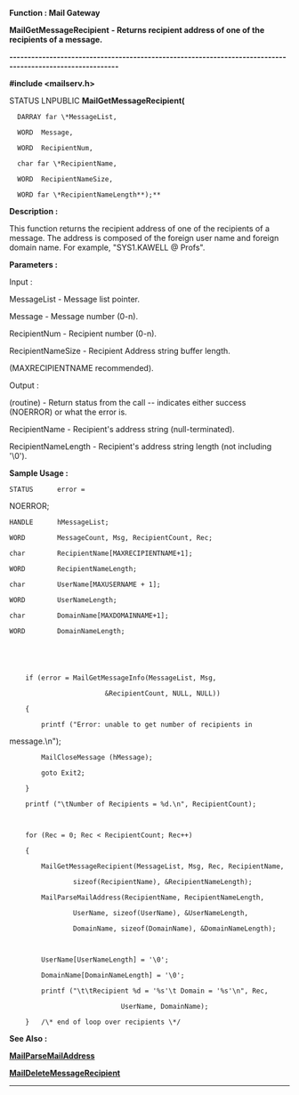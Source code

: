 




<!--
 /\* Font Definitions \*/
 @font-face
 {font-family:Courier;
 panose-1:2 7 4 9 2 2 5 2 4 4;}
@font-face
 {font-family:"Tms Rmn";
 panose-1:2 2 6 3 4 5 5 2 3 4;}
@font-face
 {font-family:Helv;
 panose-1:2 11 6 4 2 2 2 3 2 4;}
@font-face
 {font-family:"Cambria Math";
 panose-1:2 4 5 3 5 4 6 3 2 4;}
 /\* Style Definitions \*/
 p.MsoNormal, li.MsoNormal, div.MsoNormal
 {margin-top:0cm;
 margin-right:0cm;
 margin-bottom:8.0pt;
 margin-left:0cm;
 line-height:107%;
 font-size:11.0pt;
 font-family:"Calibri",sans-serif;}
.MsoChpDefault
 {font-size:11.0pt;}
.MsoPapDefault
 {margin-bottom:8.0pt;
 line-height:107%;}
 /\* Page Definitions \*/
 @page WordSection1
 {size:612.0pt 792.0pt;
 margin:72.0pt 72.0pt 72.0pt 72.0pt;}
div.WordSection1
 {page:WordSection1;}
-->




 


**Function : Mail Gateway**



**MailGetMessageRecipient** **- Returns
recipient address of one of the recipients of a message.**


**----------------------------------------------------------------------------------------------------------**



**#include <mailserv.h>**



STATUS
LNPUBLIC **MailGetMessageRecipient(**  

      DARRAY far \*MessageList,  

      WORD  Message,  

      WORD  RecipientNum,  

      char far \*RecipientName,  

      WORD  RecipientNameSize,  

      WORD far \*RecipientNameLength**);**



**Description :**



This
function returns the recipient address of one of the recipients of a message. 
The address is composed of the foreign user name and foreign domain name.  For
example, "SYS1.KAWELL @ Profs".


 


**Parameters :**



Input :  

MessageList  -  Message list pointer.  

  

Message  -  Message number (0-n).  

  

RecipientNum  -  Recipient number (0-n).  

  

RecipientNameSize  -  Recipient Address string buffer length.    

(MAXRECIPIENTNAME recommended).  

  




Output :  

(routine)  -  Return status from the call -- indicates either success (NOERROR)
or what the error is.  

  

  

RecipientName  -  Recipient's address string (null-terminated).  

  

RecipientNameLength  -  Recipient's address string length (not including '\0').  

  




 **Sample Usage :**


    STATUS      error =
NOERROR;  

    HANDLE      hMessageList;  

    WORD        MessageCount, Msg, RecipientCount, Rec;  

    char        RecipientName[MAXRECIPIENTNAME+1];  

    WORD        RecipientNameLength;  

    char        UserName[MAXUSERNAME + 1];  

    WORD        UserNameLength;  

    char        DomainName[MAXDOMAINNAME+1];  

    WORD        DomainNameLength;  

  

  

        if (error = MailGetMessageInfo(MessageList, Msg,   

                            &RecipientCount, NULL, NULL))  

        {  

            printf ("Error: unable to get number of recipients in
message.\n");  

            MailCloseMessage (hMessage);  

            goto Exit2;  

        }  

        printf ("\tNumber of Recipients = %d.\n", RecipientCount);  

  

        for (Rec = 0; Rec < RecipientCount; Rec++)  

        {  

            MailGetMessageRecipient(MessageList, Msg, Rec, RecipientName,  

                    sizeof(RecipientName), &RecipientNameLength);  

            MailParseMailAddress(RecipientName, RecipientNameLength,   

                    UserName, sizeof(UserName), &UserNameLength,  

                    DomainName, sizeof(DomainName), &DomainNameLength);  

  

            UserName[UserNameLength] = '\0';  

            DomainName[DomainNameLength] = '\0';  

            printf ("\t\tRecipient %d = '%s'\t Domain = '%s'\n", Rec,  

                                UserName, DomainName);  

        }   /\* end of loop over recipients \*/


 **See Also :**


**[MailParseMailAddress](MailParseMailAddress.md)**


**[MailDeleteMessageRecipient](MailDeleteMessageRecipient.md)**



----------------------------------------------------------------------------------------------------------


 





